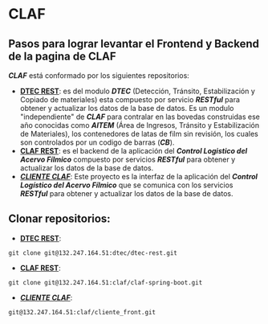 # CLAF
## Pasos para lograr levantar el Frontend y Backend de la pagina de CLAF
***CLAF*** está conformado por los siguientes repositorios:
* [**DTEC REST**](https://132.247.164.51/dtec/dtec-rest): es del modulo ***DTEC*** (Detección, Tránsito, Estabilización y Copiado de materiales) esta compuesto por servicio ***RESTful*** para obtener y actualizar los datos de la base de datos. Es un modulo "independiente" de ***CLAF*** para contralar en las bovedas construidas ese año conocidas como ***AITEM*** (Área de Ingresos, Tránsito y Estabilización de Materiales), los contenedores de latas de film sin revisión, los cuales son controlados por un codigo de barras (***CB***).
* [**CLAF REST**](https://132.247.164.51/claf/claf-spring-boot): es el backend de la aplicación del ***Control Logistico del Acervo Fílmico*** compuesto por servicios ***RESTful*** para obtener y actualizar los datos de la base de datos.
* [***CLIENTE CLAF***](https://132.247.164.51/claf/cliente_front): Este proyecto es la interfaz de la aplicación del ***Control Logístico del Acervo Fílmico*** que se comunica con los servicios ***RESTful*** para obtener y actualizar los datos de la base de datos.

## Clonar repositorios:
* [**DTEC REST**](https://132.247.164.51/dtec/dtec-rest):
~~~
git clone git@132.247.164.51:dtec/dtec-rest.git
~~~
* [**CLAF REST**](https://132.247.164.51/claf/claf-spring-boot):
~~~
git clone git@132.247.164.51:claf/claf-spring-boot.git
~~~
* [***CLIENTE CLAF***](https://132.247.164.51/claf/cliente_front):
~~~
git@132.247.164.51:claf/cliente_front.git
~~~
